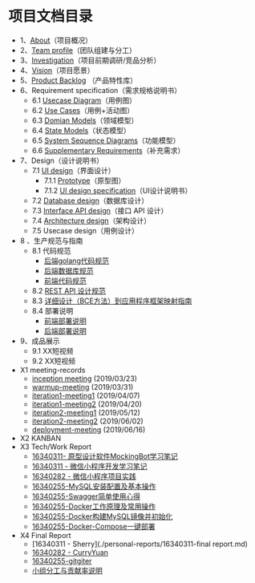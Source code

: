 # 项目文档目录
- 1、[About](about.md)（项目概况）
- 2、[Team profile](team-profile.md)（团队组建与分工）
- 3、[Investigation](产品调研文档_v1.0.md)（项目前期调研/竞品分析）
- 4、[Vision](vision.md)（项目愿景）
- 5、[Product Backlog](product_backlog.md) （产品特性库）
- 6、Requirement specification（需求规格说明书）
    - 6.1 [Usecase Diagram](use-case/README.md#用例图)（用例图）
    - 6.2 [Use Cases](use-case/README.md#用例)（用例+活动图）
    - 6.3 [Domian Models](domain-model/README.md)（领域模型）
    - 6.4 [State Models](state-models/README.md)（状态模型）
    - 6.5 [System Sequence Diagrams](SSD/README.md)（功能模型）
    - 6.6 [Supplementary Requirements](supplementary_requirements.md)（补充需求）
- 7、Design（设计说明书）
    - 7.1 [UI design](https://org.modao.cc/app/f0ebac717798611817ec540d3532bab4#screen=sB92589E8A31557559884765)（界面设计）
      - 7.1.1 [Prototype](https://org.modao.cc/app/f0ebac717798611817ec540d3532bab4#screen=sB92589E8A31557559884765)（原型图）
      - 7.1.2 [UI design specification](./ui-design.md)（UI设计说明书）
    - 7.2 [Database design](imgs/db_design.png)（数据库设计）
    - 7.3 [Interface API design](api/README.md)（接口 API 设计）
    - 7.4 [Architecture design](SAD/SAD.md)（架构设计）
    - 7.5 Usecase design（用例设计）
- 8 、生产规范与指南
    - 8.1 代码规范
      - [后端golang代码规范](后端代码规范.md#go语言编写规范)
      - [后端数据库规范](后端代码规范.md#数据库规范)
      - [前端代码规范](前端代码规范.md)
    - 8.2 [REST API 设计规范](后端代码规范.md#接口规范)
    - 8.3 [详细设计（BCE方法）到应用程序框架映射指南](BCE.md)
    - 8.4 部署说明
      - [前端部署说明](https://github.com/swsad-dalaotelephone/miniProgram/blob/master/README.md)
      - [后端部署说明](https://github.com/swsad-dalaotelephone/Server/blob/master/README.md)
- 9、成品展示
    - 9.1 XX短视频
    - 9.2 XX短视频
- X1 meeting-records
    - [inception meeting](./meeting-record/inception-meeting) (2019/03/23)
    - [warmup-meeting](./meeting-record/warmup-meeting) (2019/03/31)
    - [iteration1-meeting1](./meeting-record/iteration1-meeting1) (2019/04/07)
    - [iteration1-meeting2](./meeting-record/iteration1-meeting2) (2019/04/20)
    - [iteration2-meeting1](./meeting-record/iteration2-meeting1) (2019/05/12)
    - [iteration2-meeting2](./meeting-record/iteration2-meeting2) (2019/06/02)
    - [deployment-meeting](./meeting-record/deployment-meeting) (2019/06/16)
- X2 KANBAN
- X3 Tech/Work Report
    - [16340311- 原型设计软件MockingBot学习笔记](https://yuandi-sherry.github.io/2019/05/18/原型设计软件MockingBot学习笔记/)
    - [16340311 - 微信小程序开发学习笔记](https://yuandi-sherry.github.io/2019/06/27/微信小程序开发学习笔记/)
    - [16340282 - 微信小程序项目实践](<https://blog.csdn.net/happy990/article/details/93785010>)
    - [16340255-MySQL安装配置及基本操作](https://gitgiter.github.io/2019/06/18/MySQL安装配置及基本操作)
    - [16340255-Swagger简单使用心得](https://gitgiter.github.io/2019/06/01/Swagger简单使用心得)
    - [16340255-Docker工作原理及常用操作](https://gitgiter.github.io/2019/06/26/Docker工作原理及常用操作)
    - [16340255-Docker构建MySQL镜像并初始化](https://gitgiter.github.io/2019/06/29/Docker构建MySQL镜像并初始化)
    - [16340255-Docker-Compose一键部署](https://gitgiter.github.io/2019/06/30/Docker-Compose一键部署)
- X4 Final Report
    - [16340311 - Sherry](./personal-reports/16340311-final report.md)
    - [16340282 - CurryYuan](<https://blog.csdn.net/happy990/article/details/94300713>)
    - [16340255-gitgiter](./personal-reports/16340255-gitgiter.md)
    - [小组分工与贡献率说明](./小组分工与贡献率说明.md)
